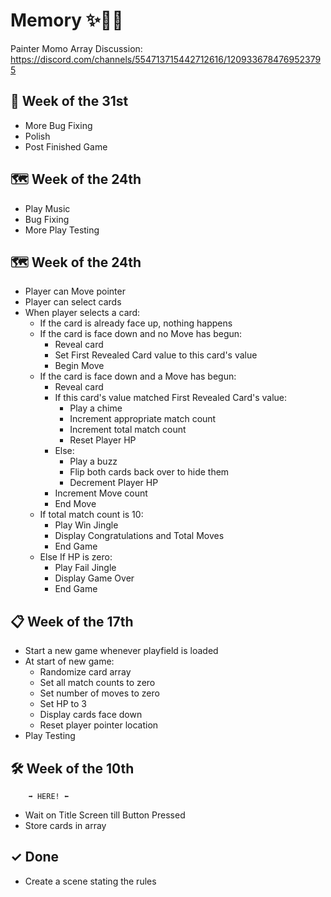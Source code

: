 # Memory ✨🎴🌈

Painter Momo Array Discussion: https://discord.com/channels/554713715442712616/1209336784769523795

## 🚢 Week of the 31st
- More Bug Fixing
- Polish
- Post Finished Game


## 🗺 Week of the 24th
- Play Music
- Bug Fixing
- More Play Testing


## 🗺 Week of the 24th
- Player can Move pointer
- Player can select cards
- When player selects a card:
    - If the card is already face up, nothing happens
    - If the card is face down and no Move has begun:
        - Reveal card
        - Set First Revealed Card value to this card's value
        - Begin Move
    - If the card is face down and a Move has begun:
        - Reveal card
        - If this card's value matched First Revealed Card's value:
            - Play a chime
            - Increment appropriate match count
            - Increment total match count
            - Reset Player HP
        - Else:
            - Play a buzz
            - Flip both cards back over to hide them
            - Decrement Player HP
        - Increment Move count
        - End Move
    - If total match count is 10:
        - Play Win Jingle
        - Display Congratulations and Total Moves
        - End Game
    - Else If HP is zero:
        - Play Fail Jingle
        - Display Game Over
        - End Game

## 📋 Week of the 17th
- Start a new game whenever playfield is loaded
- At start of new game:
    - Randomize card array
    - Set all match counts to zero
    - Set number of moves to zero
    - Set HP to 3
    - Display cards face down
    - Reset player pointer location
- Play Testing


## 🛠 Week of the 10th
        ➡ HERE! ⬅
- Wait on Title Screen till Button Pressed
- Store cards in array


## ✓ Done
- Create a scene stating the rules

